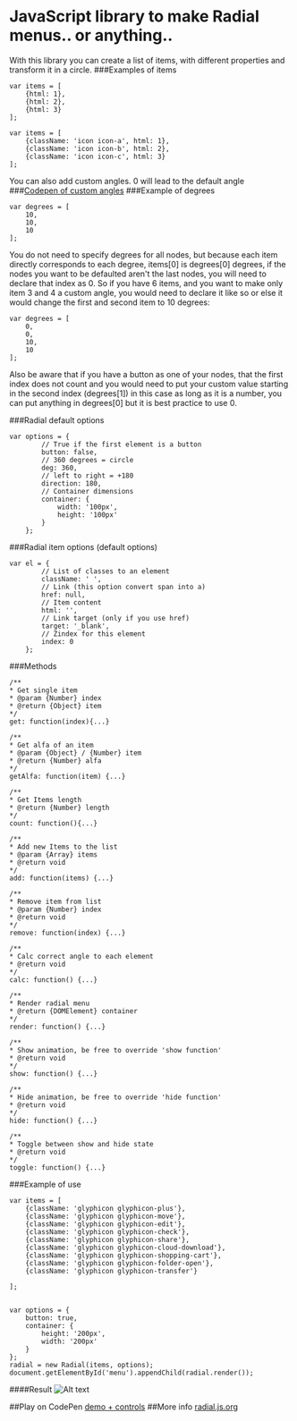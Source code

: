 JavaScript library to make Radial menus.. or anything.. 
========

With this library you can create a list of items, with different properties and transform it in a circle.
###Examples of items
```
var items = [
	{html: 1},
	{html: 2},
	{html: 3}
];
```

```
var items = [
	{className: 'icon icon-a', html: 1},
	{className: 'icon icon-b', html: 2},
	{className: 'icon icon-c', html: 3}
];
```

You can also add custom angles. 0 will lead to the default angle
###[Codepen of custom angles](http://codepen.io/SemicolonExpected/pen/RpyLQx)
###Example of degrees
```
var degrees = [
	10,
	10,
	10
];
```
You do not need to specify degrees for all nodes, but because each item directly corresponds to each degree, items[0] is degrees[0] degrees, if the nodes you want to be defaulted aren't the last nodes, you will need to declare that index as 0. So if you have 6 items, and you want to make only item 3 and 4 a custom angle, you would need to declare it like so or else it would change the first and second item to 10 degrees:
```
var degrees = [
	0,
	0,
	10,
	10
];
```
Also be aware that if you have a button as one of your nodes, that the first index does not count and you would need to put your custom value starting in the second index (degrees[1]) in this case as long as it is a number, you can put anything in degrees[0] but it is best practice to use 0.

###Radial default options
```
var options = {
		// True if the first element is a button
		button: false,
		// 360 degrees = circle
		deg: 360,
		// left to right = +180
		direction: 180,
		// Container dimensions
		container: {
			width: '100px',
			height: '100px'
		}
	};
```

###Radial item options (default options)
```
var el = {
		// List of classes to an element
		className: ' ',
		// Link (this option convert span into a)
		href: null,
		// Item content
		html: '',
		// Link target (only if you use href)
		target: '_blank',
		// Zindex for this element
		index: 0
	};
```
###Methods
```
/**
* Get single item
* @param {Number} index
* @return {Object} item
*/
get: function(index){...}

/**
* Get alfa of an item
* @param {Object} / {Number} item
* @return {Number} alfa
*/
getAlfa: function(item) {...}

/**
* Get Items length
* @return {Number} length
*/
count: function(){...}

/**
* Add new Items to the list
* @param {Array} items
* @return void
*/
add: function(items) {...}

/**
* Remove item from list
* @param {Number} index
* @return void
*/
remove: function(index) {...}

/**
* Calc correct angle to each element
* @return void
*/
calc: function() {...}

/**
* Render radial menu
* @return {DOMElement} container
*/
render: function() {...}

/**
* Show animation, be free to override 'show function'
* @return void
*/
show: function() {...}

/**
* Hide animation, be free to override 'hide function'
* @return void
*/
hide: function() {...}

/**
* Toggle between show and hide state
* @return void
*/
toggle: function() {...}

```
###Example of use
```
var items = [
	{className: 'glyphicon glyphicon-plus'},
	{className: 'glyphicon glyphicon-move'},
	{className: 'glyphicon glyphicon-edit'},
	{className: 'glyphicon glyphicon-check'},
	{className: 'glyphicon glyphicon-share'},
	{className: 'glyphicon glyphicon-cloud-download'},
	{className: 'glyphicon glyphicon-shopping-cart'},
	{className: 'glyphicon glyphicon-folder-open'},
	{className: 'glyphicon glyphicon-transfer'}

];


var options = {
	button: true,
	container: {
		height: '200px',
		width: '200px'
	}
};
radial = new Radial(items, options);
document.getElementById('menu').appendChild(radial.render());
```
####Result
![Alt text](http://i.imgur.com/yUnwOPv.png "Radial example")

##Play on CodePen [demo + controls](http://codepen.io/CKGrafico/pen/uFogw)
##More info [radial.js.org](http://radial.js.org)
